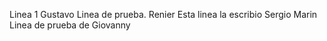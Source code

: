 Linea 1 Gustavo 
Linea de prueba. Renier
Esta linea la escribio Sergio Marin
Linea de prueba de Giovanny
